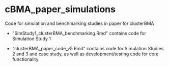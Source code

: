 # cBMA_paper_simulations
Code for simulation and benchmarking studies in paper for clusterBMA

- "SimStudy1_clusterBMA_benchmarking.Rmd" contains code for Simulation Study 1

- "clusterBMA_paper_code_v5.Rmd" contains code for Simulation Studies 2 and 3 and case study, as well as development/testing code for core functionality
